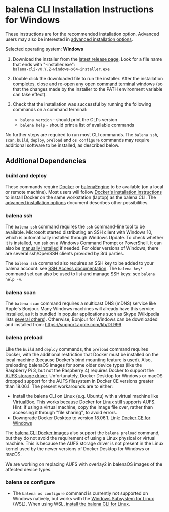 # balena CLI Installation Instructions for Windows

These instructions are for the recommended installation option. Advanced users may also be
interested in [advanced installation options](./INSTALL-ADVANCED.md).

Selected operating system: **Windows**

1. Download the installer from the [latest release
   page](https://github.com/balena-io/balena-cli/releases/latest).
   Look for a file name that ends with "-installer.exe":  
   `balena-cli-vX.Y.Z-windows-x64-installer.exe`  

2. Double click the downloaded file to run the installer. After the installation completes,
   close and re-open any open [command
   terminal](https://www.balena.io/docs/reference/cli/#choosing-a-shell-command-promptterminal)
   windows (so that the changes made by the installer to the PATH environment variable can take
   effect).

3. Check that the installation was successful by running the following commands on a
   command terminal:  
   * `balena version` - should print the CLI's version
   * `balena help` - should print a list of available commands

No further steps are required to run most CLI commands. The `balena ssh`, `scan`, `build`,
`deploy`, `preload` and `os configure` commands may require additional software to be installed, as
described below.

## Additional Dependencies

### build and deploy

These commands require [Docker](https://docs.docker.com/install/overview/) or
[balenaEngine](https://www.balena.io/engine/) to be available (on a local or remote
machine). Most users will follow [Docker's installation
instructions](https://docs.docker.com/install/overview/) to install Docker on the same
workstation (laptop) as the balena CLI. The [advanced installation
options](./INSTALL-ADVANCED.md) document describes other possibilities.

### balena ssh

The `balena ssh` command requires the `ssh` command-line tool to be available. Microsoft started
distributing an SSH client with Windows 10, which is automatically installed through Windows
Update. To check whether it is installed, run `ssh` on a Windows Command Prompt or PowerShell. It
can also be [manually
installed](https://docs.microsoft.com/en-us/windows-server/administration/openssh/openssh_install_firstuse)
if needed. For older versions of Windows, there are several ssh/OpenSSH clients provided by 3rd
parties.

The `balena ssh` command also requires an SSH key to be added to your balena account: see [SSH
Access documentation](https://www.balena.io/docs/learn/manage/ssh-access/). The `balena key*`
command set can also be used to list and manage SSH keys: see `balena help -v`.

### balena scan

The `balena scan` command requires a multicast DNS (mDNS) service like Apple's Bonjour.
Many Windows machines will already have this service installed, as it is bundled in popular
applications such as Skype (Wikipedia lists [several others](https://en.wikipedia.org/wiki/Bonjour_(software))).
Otherwise, Bonjour for Windows can be downloaded and installed from: https://support.apple.com/kb/DL999

### balena preload

Like the `build` and `deploy` commands, the `preload` command requires Docker, with the additional
restriction that Docker must be installed on the local machine (because Docker's bind mounting
feature is used). Also, preloading balenaOS images for some older device types (like the Raspberry
Pi 3, but not the Raspberry 4) requires Docker to support the [AUFS storage
driver](https://docs.docker.com/storage/storagedriver/aufs-driver/). Unfortunately, Docker Desktop
for Windows or macOS dropped support for the AUFS filesystem in Docker CE versions greater than
18.06.1. The present workarounds are to either:

* Install the balena CLI on Linux (e.g. Ubuntu) with a virtual machine like VirtualBox.
  This works because Docker for Linux still supports AUFS. Hint: if using a virtual machine,
  copy the image file over, rather than accessing it through "file sharing", to avoid errors.
* Downgrade Docker Desktop to version 18.06.1. Link: [Docker CE for
  Windows](https://docs.docker.com/docker-for-windows/release-notes/#docker-community-edition-18061-ce-win73-2018-08-29)

The [balena CLI Docker images](./docker/DOCKER.md) also support the `balena preload` command,
but they do not avoid the requirement of using a Linux physical or virtual machine. This is
because the AUFS storage driver is not present in the Linux kernel used by the newer versions
of Docker Desktop for Windows or macOS.

We are working on replacing AUFS with overlay2 in balenaOS images of the affected device types.

### balena os configure

* The `balena os configure` command is currently not supported on Windows natively, but works with
  the [Windows Subsystem for Linux](https://docs.microsoft.com/en-us/windows/wsl/about) (WSL). When
  using WSL, [install the balena CLI for
  Linux](https://github.com/balena-io/balena-cli/blob/master/INSTALL-LINUX.md).
